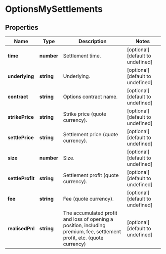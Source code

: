 # OptionsMySettlements

## Properties

Name | Type | Description | Notes
------------ | ------------- | ------------- | -------------
**time** | **number** | Settlement time. | [optional] [default to undefined]
**underlying** | **string** | Underlying. | [optional] [default to undefined]
**contract** | **string** | Options contract name. | [optional] [default to undefined]
**strikePrice** | **string** | Strike price (quote currency). | [optional] [default to undefined]
**settlePrice** | **string** | Settlement price (quote currency). | [optional] [default to undefined]
**size** | **number** | Size. | [optional] [default to undefined]
**settleProfit** | **string** | Settlement profit (quote currency). | [optional] [default to undefined]
**fee** | **string** | Fee (quote currency). | [optional] [default to undefined]
**realisedPnl** | **string** | The accumulated profit and loss of opening a position, including premium, fee, settlement profit, etc. (quote currency) | [optional] [default to undefined]

